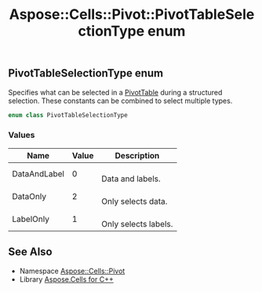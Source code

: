 ﻿---
title: Aspose::Cells::Pivot::PivotTableSelectionType enum
linktitle: PivotTableSelectionType
second_title: Aspose.Cells for C++ API Reference
description: 'Aspose::Cells::Pivot::PivotTableSelectionType enum. Specifies what can be selected in a PivotTable during a structured selection. These constants can be combined to select multiple types in C++.'
type: docs
weight: 4400
url: /cpp/aspose.cells.pivot/pivottableselectiontype/
---
## PivotTableSelectionType enum


Specifies what can be selected in a [PivotTable](../pivottable/) during a structured selection. These constants can be combined to select multiple types.

```cpp
enum class PivotTableSelectionType
```

### Values

| Name | Value | Description |
| --- | --- | --- |
| DataAndLabel | 0 | <br>Data and labels. |
| DataOnly | 2 | <br>Only selects data. |
| LabelOnly | 1 | <br>Only selects labels. |

## See Also

* Namespace [Aspose::Cells::Pivot](../)
* Library [Aspose.Cells for C++](../../)
